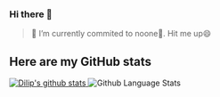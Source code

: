 ### Hi there 👋

<!--
**dlppdl/dlppdl** is a ✨ _special_ ✨ repository because its `README.md` (this file) appears on your GitHub profile.

Here are some ideas to get you started:

- 🔭 I’m currently working on ...
- 🌱 I’m currently learning ...
- 👯 I’m looking to collaborate on ...
- 🤔 I’m looking for help with ...
- 💬 Ask me about ...
- 📫 How to reach me: ...
- 😄 Pronouns: ...
- ⚡ Fun fact: ...
-->
 >🔭 I’m currently commited to noone🤔. Hit me up😄
## Here are my GitHub stats

<a href="https://github.com/dlppdl/github-readme-stats">
<img src="https://github-readme-stats.dlppdl.vercel.app/api?username=dlppdl&show_icons=true&include_all_commits=true&theme=vision-friendly-dark" alt="Dilip's github stats" />
</a>

<img src="https://github-readme-stats-dlppdl.vercel.app/api/top-langs/?username=dlppdl&layout=compact&theme=vision-friendly-dark" alt="Github Language Stats">

